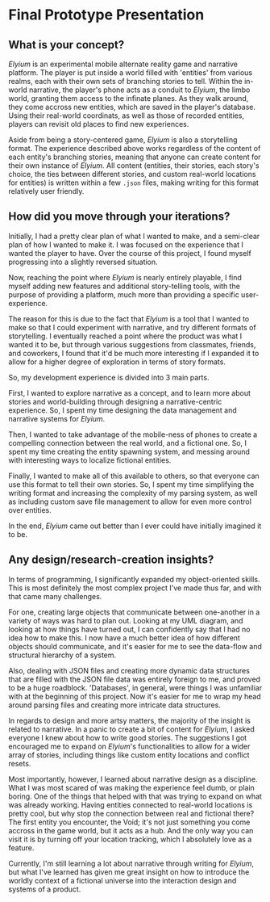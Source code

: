 # Final Prototype Presentation

## What is your concept?

_Elyium_ is an experimental mobile alternate reality game and narrative platform. The player is put inside a world filled with 'entities' from various realms, each with their own sets of branching stories to tell. Within the in-world narrative, the player's phone acts as a conduit to _Elyium_, the limbo world, granting them access to the infinate planes. As they walk around, they come accross new entities, which are saved in the player's database. Using their real-world coordinats, as well as those of recorded entities, players can revisit old places to find new experiences.

Aside from being a story-centered game, _Elyium_ is also a storytelling format. The experience described above works regardless of the content of each entity's branching stories, meaning that anyone can create content for their own instance of _Elyium_. All content (entities, their stories, each story's choice, the ties between different stories, and custom real-world locations for entities) is written within a few `.json` files, making writing for this format relatively user friendly.

## How did you move through your iterations?

Initially, I had a pretty clear plan of what I wanted to make, and a semi-clear plan of how I wanted to make it. I was focused on the experience that I wanted the player to have. Over the course of this project, I found myself progressing into a slightly reversed situation.

Now, reaching the point where _Elyium_ is nearly entirely playable, I find myself adding new features and additional story-telling tools, with the purpose of providing a platform, much more than providing a specific user-experience.

The reason for this is due to the fact that _Elyium_ is a tool that I wanted to make so that I could experiment with narrative, and try different formats of storytelling. I eventually reached a point where the product was what I wanted it to be, but through various suggestions from classmates, friends, and coworkers, I found that it'd be much more interesting if I expanded it to allow for a higher degree of exploration in terms of story formats.

So, my development experience is divided into 3 main parts.

First, I wanted to explore narrative as a concept, and to learn more about stories and world-building through designing a narrative-centric experience. So, I spent my time designing the data management and narrative systems for _Elyium_.

Then, I wanted to take advantage of the mobile-ness of phones to create a compelling connection between the real world, and a fictional one. So, I spent my time creating the entity spawning system, and messing around with interesting ways to localize fictional entities.

Finally, I wanted to make all of this available to others, so that everyone can use this format to tell their own stories. So, I spent my time simplifying the writing format and increasing the complexity of my parsing system, as well as including custom save file management to allow for even more control over entities.

In the end, _Elyium_ came out better than I ever could have initially imagined it to be.

## Any design/research-creation insights?

In terms of programming, I significantly expanded my object-oriented skills. This is most definitely the most complex project I've made thus far, and with that came many challenges.

For one, creating large objects that communicate between one-another in a variety of ways was hard to plan out. Looking at my UML diagram, and looking at how things have turned out, I can confidently say that I had no idea how to make this. I now have a much better idea of how different objects should communicate, and it's easier for me to see the data-flow and structural hierarchy of a system.

Also, dealing with JSON files and creating more dynamic data structures that are filled with the JSON file data was entirely foreign to me, and proved to be a huge roadblock. 'Databases', in general, were things I was unfamiliar with at the beginning of this project. Now it's easier for me to wrap my head around parsing files and creating more intricate data structures.

In regards to design and more artsy matters, the majority of the insight is related to narrative. In a panic to create a bit of content for _Elyium_, I asked everyone I knew about how to write good stories. The suggestions I got encouraged me to expand on _Elyium_'s functionalities to allow for a wider array of stories, including things like custom entity locations and conflict resets.

Most importantly, however, I learned about narrative design as a discipline. What I was most scared of was making the experience feel dumb, or plain boring. One of the things that helped with that was trying to expand on what was already working. Having entities connected to real-world locations is pretty cool, but why stop the connection between real and fictional there? The first entity you encounter, the Void; it's not just something you come accross in the game world, but it acts as a hub. And the only way you can visit it is by turning off your location tracking, which I absolutely love as a feature.

Currently, I'm still learning a lot about narrative through writing for _Elyium_, but what I've learned has given me great insight on how to introduce the worldly context of a fictional universe into the interaction design and systems of a product.